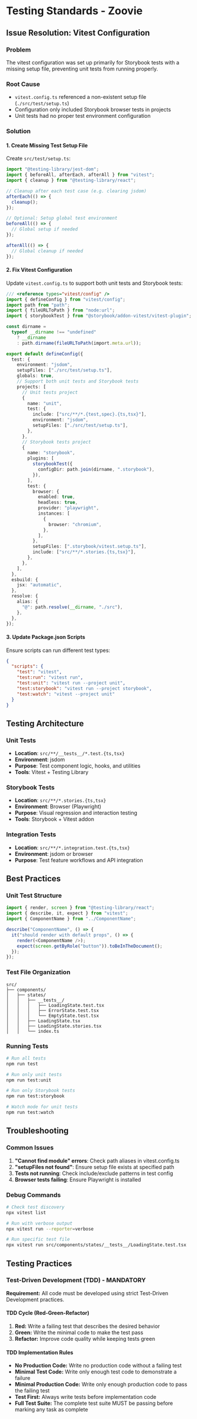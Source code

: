 # Testing Standards - Zoovie

## Issue Resolution: Vitest Configuration

### Problem

The vitest configuration was set up primarily for Storybook tests with a missing setup file, preventing unit tests from running properly.

### Root Cause

- `vitest.config.ts` referenced a non-existent setup file (`./src/test/setup.ts`)
- Configuration only included Storybook browser tests in projects
- Unit tests had no proper test environment configuration

### Solution

#### 1. Create Missing Test Setup File

Create `src/test/setup.ts`:

```typescript
import "@testing-library/jest-dom";
import { beforeAll, afterEach, afterAll } from "vitest";
import { cleanup } from "@testing-library/react";

// Cleanup after each test case (e.g. clearing jsdom)
afterEach(() => {
  cleanup();
});

// Optional: Setup global test environment
beforeAll(() => {
  // Global setup if needed
});

afterAll(() => {
  // Global cleanup if needed
});
```

#### 2. Fix Vitest Configuration

Update `vitest.config.ts` to support both unit tests and Storybook tests:

```typescript
/// <reference types="vitest/config" />
import { defineConfig } from "vitest/config";
import path from "path";
import { fileURLToPath } from "node:url";
import { storybookTest } from "@storybook/addon-vitest/vitest-plugin";

const dirname =
  typeof __dirname !== "undefined"
    ? __dirname
    : path.dirname(fileURLToPath(import.meta.url));

export default defineConfig({
  test: {
    environment: "jsdom",
    setupFiles: ["./src/test/setup.ts"],
    globals: true,
    // Support both unit tests and Storybook tests
    projects: [
      // Unit tests project
      {
        name: "unit",
        test: {
          include: ["src/**/*.{test,spec}.{ts,tsx}"],
          environment: "jsdom",
          setupFiles: ["./src/test/setup.ts"],
        },
      },
      // Storybook tests project
      {
        name: "storybook",
        plugins: [
          storybookTest({
            configDir: path.join(dirname, ".storybook"),
          }),
        ],
        test: {
          browser: {
            enabled: true,
            headless: true,
            provider: "playwright",
            instances: [
              {
                browser: "chromium",
              },
            ],
          },
          setupFiles: [".storybook/vitest.setup.ts"],
          include: ["src/**/*.stories.{ts,tsx}"],
        },
      },
    ],
  },
  esbuild: {
    jsx: "automatic",
  },
  resolve: {
    alias: {
      "@": path.resolve(__dirname, "./src"),
    },
  },
});
```

#### 3. Update Package.json Scripts

Ensure scripts can run different test types:

```json
{
  "scripts": {
    "test": "vitest",
    "test:run": "vitest run",
    "test:unit": "vitest run --project unit",
    "test:storybook": "vitest run --project storybook",
    "test:watch": "vitest --project unit"
  }
}
```

## Testing Architecture

### Unit Tests

- **Location**: `src/**/__tests__/*.test.{ts,tsx}`
- **Environment**: jsdom
- **Purpose**: Test component logic, hooks, and utilities
- **Tools**: Vitest + Testing Library

### Storybook Tests

- **Location**: `src/**/*.stories.{ts,tsx}`
- **Environment**: Browser (Playwright)
- **Purpose**: Visual regression and interaction testing
- **Tools**: Storybook + Vitest addon

### Integration Tests

- **Location**: `src/**/*.integration.test.{ts,tsx}`
- **Environment**: jsdom or browser
- **Purpose**: Test feature workflows and API integration

## Best Practices

### Unit Test Structure

```typescript
import { render, screen } from "@testing-library/react";
import { describe, it, expect } from "vitest";
import { ComponentName } from "../ComponentName";

describe("ComponentName", () => {
  it("should render with default props", () => {
    render(<ComponentName />);
    expect(screen.getByRole("button")).toBeInTheDocument();
  });
});
```

### Test File Organization

```
src/
├── components/
│   ├── states/
│   │   ├── __tests__/
│   │   │   ├── LoadingState.test.tsx
│   │   │   ├── ErrorState.test.tsx
│   │   │   └── EmptyState.test.tsx
│   │   ├── LoadingState.tsx
│   │   ├── LoadingState.stories.tsx
│   │   └── index.ts
```

### Running Tests

```bash
# Run all tests
npm run test

# Run only unit tests
npm run test:unit

# Run only Storybook tests
npm run test:storybook

# Watch mode for unit tests
npm run test:watch
```

## Troubleshooting

### Common Issues

1. **"Cannot find module" errors**: Check path aliases in vitest.config.ts
2. **"setupFiles not found"**: Ensure setup file exists at specified path
3. **Tests not running**: Check include/exclude patterns in test config
4. **Browser tests failing**: Ensure Playwright is installed

### Debug Commands

```bash
# Check test discovery
npx vitest list

# Run with verbose output
npx vitest run --reporter=verbose

# Run specific test file
npx vitest run src/components/states/__tests__/LoadingState.test.tsx
```

## Testing Practices

### Test-Driven Development (TDD) - MANDATORY

**Requirement:** All code must be developed using strict Test-Driven Development practices.

#### TDD Cycle (Red-Green-Refactor)

1. **Red:** Write a failing test that describes the desired behavior
2. **Green:** Write the minimal code to make the test pass
3. **Refactor:** Improve code quality while keeping tests green

#### TDD Implementation Rules

- **No Production Code:** Write no production code without a failing test
- **Minimal Test Code:** Write only enough test code to demonstrate a failure
- **Minimal Production Code:** Write only enough production code to pass the failing test
- **Test First:** Always write tests before implementation code
- **Full Test Suite:** The complete test suite MUST be passing before marking any task as complete
